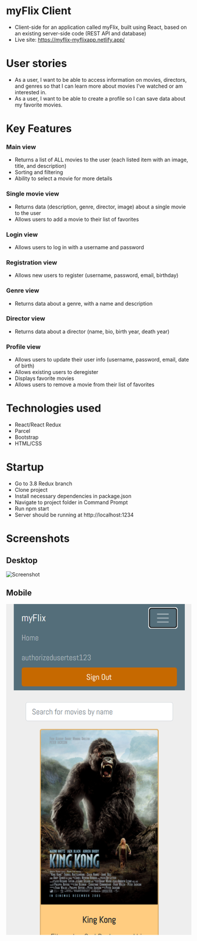# myFlix Client
- Client-side for an application called myFlix, built using React, based on an existing server-side code (REST API and database)
- Live site: https://myflix-myflixapp.netlify.app/

# User stories
- As a user, I want to be able to access information on movies, directors, and genres so that I
can learn more about movies I’ve watched or am interested in.
- As a user, I want to be able to create a profile so I can save data about my favorite movies.

# Key Features

### Main view
- Returns a list of ALL movies to the user (each listed item with an image, title, and description)
- Sorting and filtering
- Ability to select a movie for more details
### Single movie view
- Returns data (description, genre, director, image) about a single movie to the user
- Allows users to add a movie to their list of favorites
### Login view
- Allows users to log in with a username and password
### Registration view
- Allows new users to register (username, password, email, birthday)
### Genre view
- Returns data about a genre, with a name and description
### Director view
- Returns data about a director (name, bio, birth year, death year)
### Profile view
- Allows users to update their user info (username, password, email, date of birth)
- Allows existing users to deregister
- Displays favorite movies
- Allows users to remove a movie from their list of favorites

# Technologies used
- React/React Redux
- Parcel
- Bootstrap
- HTML/CSS

# Startup
- Go to 3.8 Redux branch
- Clone project
- Install necessary dependencies in package.json
- Navigate to project folder in Command Prompt
- Run npm start
- Server should be running at http://localhost:1234

# Screenshots
## Desktop
![Screenshot](./img/myFlix.png)

## Mobile
![Screenshot](./img/myFlix-mobile.png)

